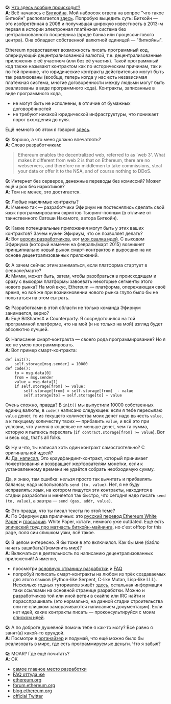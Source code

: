 **Q**: [Что здесь вообще происходит?](http://lurkmore.to/%D0%AF_%D0%BD%D0%B8%D1%85%D1%83%D1%8F_%D0%BD%D0%B5_%D0%BF%D0%BE%D0%BD%D1%8F%D0%BB) <br>
**A**: Всё началось с [Биткойна](http://lurkmore.to/Bitcoin). Мой набросок ответа на вопрос "что такое Биткойн" располагается [здесь](https://github.com/snordenstorm/wiki/wiki/%D0%92%D0%B2%D0%B5%D0%B4%D0%B5%D0%BD%D0%B8%D0%B5-%D0%B2-%D0%BA%D1%80%D0%B8%D0%BF%D1%82%D0%BE%D0%B2%D0%B0%D0%BB%D1%8E%D1%82%D1%8B). Попробую выцедить суть: Биткойн — это изобретённая в 2008 и получившая широкую известность в 2013-м первая в истории электронная платёжная система без централизованного посредника (вроде банка или процессингового центра). Она обладает собственной валютной единицей — "биткойны". 
<!--
Децентрализованность системы Биткойн — в том, что книга учёта биткойн-транзакций хранится на компьютерах всех желающих; сейчас таких желающих [примерно 6500](https://getaddr.bitnodes.io/). Сеть Биткойн устроена так, что все биткойн-переводы запаковываются в блоки, и эти блоки образуют цепочку блоков (blockchain, блокчейн). Таким образом, полная история биткойн-транзакций = блокчейн (на самом деле блокчейн чуть больше, чем полная история: каждый из блоков содержит не только полный список транзакций, но и другие данные — например, указание на предыдущий блок).
-->

Ethereum предоставляет возможность писать программный код, оперирующий децентрализованной валютой, т.е. децентрализованные приложения с её участием (или без её участия). Такой программный код также называют контрактом как по историческим причинам, так и по той причине, что юридические контракты действительно могут быть так реализованы (вообще, теперь когда у нас есть независимая платёжная система, многие договорённости между людьми могут быть реализованы в виде программного кода). Контракты, записанные в виде программного кода, 
* не могут быть не исполнены, в отличие от бумажных договорённостей
* не требуют никакой юридической инфраструктуры, что понижает порог вхождения до нуля. 

Ещё немного об этом я говорил [здесь](https://github.com/snordenstorm/wiki/wiki/%D0%AD%D0%BA%D1%81%D0%BF%D1%80%D0%B5%D1%81%D1%81-%D1%83%D1%87%D0%B5%D0%B1%D0%BD%D0%B8%D0%BA-%D0%BF%D0%BE-Ethereum#%D0%9A%D1%80%D0%B0%D1%82%D0%BA%D0%B8%D0%B9-%D0%BE%D1%82%D0%B2%D0%B5%D1%82-%D0%BD%D0%B0-%D0%B2%D0%BE%D0%BF%D1%80%D0%BE%D1%81-%D0%A7%D1%82%D0%BE-%D1%82%D0%B0%D0%BA%D0%BE%D0%B5-ethereum).

**Q**: Хорошо, а что меня должно впечатлять? <br>
**A**: Слово разработчикам:

> Ethereum enables the decentralized web, referred to as 'web 3'. What makes it different from web 2 is that on Ethereum, there are no webservers, and therefore no middlemen to take commissions, steal your data or offer it to the NSA, and of course nothing to DDoS.

**Q**: Интернет без серверов, денежные переводы без комиссий? Может ещё и рок без наркотиков? <br>
**A**: Тем не менее, это достигается.

**Q**: Любые мыслимые контракты? <br>
**A**: Именно так — разработчики Эфириум не постеснялись сделать свой язык программирования скриптов Тьюринг-полным (в отличие от таинственного Сатоши Накамото, автора Биткойн).

**Q**: Какие потенциальные приложения могут быть у этих ваших контрактов? Зачем нужен Эфириум, что он позволяет делать? <br>
**A**: Вот [версия разработчиков](https://github.com/snordenstorm/wiki/wiki/[Russian]-White-Paper#Приложения), вот [моя свалка идей](https://github.com/snordenstorm/wiki/wiki/Органайзер). С выходом Эфириума (который намечен на февраль/март 2015) возникнет принципиально новый рынок смарт-контрактов и выросших на их основе децентрализованных приложений. 

**Q**: А зачем сейчас этим заниматься, если платформа стартует в феврале/марте? <br>
**A**: Мммм, может быть, затем, чтобы разобраться в происходящем и сразу с выходом платформы завоевать некоторые сегменты этого нового рынка? На мой вкус, Ethereum — платформа, опережающая своё время, но всё же при возникновении нового рынка глупо было бы не попытаться на этом сыграть.

**Q**: Разработками в этой области не только команда Эфириум занимается, верно? <br>
**A**: Ещё BitSharesX и Counterparty. Я сосредоточился на той программной платформе, что на мой (и не только на мой) взгляд будет абсолютно лучшей.

**Q**: Написание смарт-контракта — своего рода программирование? Но я же не умею программировать. <br>
**A**: Вот пример смарт-контракта:

```
def init():
	self.storage[msg.sender] = 10000
def code():
	to = msg.data[0]
	from = msg.sender
	value = msg.data[1]
	if self.storage[from] >= value:
		self.storage[from] = self.storage[from]  - value
		self.storage[to] = self.storage[to] + value
```

Очень сложно, правда? В `init()` мы выпустили 10000 собственных единиц валюты, в `code()` написано следующее: если я тебе пересылаю `value` денег, то из текущего количества моих денег надо вычесть `value`, а к текущему количеству твоих — прибавить `value`, и всё это при условии, что у меня в кошельке не меньше денег, чем та сумма, которую я пытаюсь переслать (`if contract.storage[from] >= value`). Вот и весь код, that's all folks.

**Q**: Ну и что, ты написал хоть один контракт самостоятельно? С оригинальной идеей? <br>
**A**: [Да, написал.](https://dl.dropboxusercontent.com/u/14533127/contracts/%D0%BA%D1%80%D0%B0%D1%83%D0%B4%D1%84%D0%B0%D0%BD%D0%B4%D0%B8%D0%BD%D0%B3) Это краудфандинг-контракт, который принимает пожертвования и возвращает жертвователям монетки, если к установленному времени не удаётся собрать необходимую сумму.

Да, я знаю, там ошибка: нельзя просто так вычитать и прибавлять балансы; надо использовать `send (to, value)`. Нет, я не буду исправлять: язык, на котором пишутся эти контракты, находится в стадии разработки и меняется так быстро, что сегодня надо писать `send (to, value)`, а завтра — `send (gas, addr, value)`. 

**Q**: Это правда, что ты писал тексты по этой теме? <br>
**A**: По Эфириум два приличных: это [русский перевод Ethereum White Paper](https://github.com/snordenstorm/wiki/wiki/%5BRussian%5D-White-Paper) и [глоссарий](https://github.com/snordenstorm/wiki/wiki/%5BRussian%5D-Glossary). White Paper, кстати, немного уже outdated. Ещё есть [эпический труд про матчасть биткойн-майнинга](https://github.com/snordenstorm/wiki/wiki/%D0%9C%D0%B0%D0%B9%D0%BD%D0%B8%D0%BD%D0%B3-%D0%B1%D0%B8%D1%82%D0%BA%D0%BE%D0%B9%D0%BD%D0%BE%D0%B2), но c'est offtop for this page, поля сии слишком узки, всё такое.

**Q**: В целом интересно. Я бы тоже в это включился. Как бы мне (бабло начать зашибать)/(изменить мир)? <br>
**A**: Включаться в деятельность по написанию децентрализованных приложений! А именно,

* просмотри [основную страницу разработки](https://github.com/ethereum/wiki/wiki) и [FAQ](https://github.com/ethereum/wiki/wiki/FAQ)
* попробуй пописать смарт-контракты на любом из трёх создаваемых для этого языков (Python-like Serpent, C-like Mutan, Lisp-like LLL). Несколько годных туториалов живёт [здесь](https://forum.ethereum.org/categories/education), остальная информация таки ссылками на основной странице разработки. Можно и разработчиков той или иной ветви в скайпе или IRC найти и порасспрашивать (это нормально, на данной стадии строительства они не слишком заморачиваются написанием документации). Если нет идей, какие контракты писать — проконсультируйся с моим [списком идей](https://github.com/snordenstorm/wiki/wiki/Органайзер).

**Q**: А по доброте душевной помочь тебе я как-то могу? Всё равно я занят(а) какой-то ерундой. <br>
**A**: Посмотри в [органайзер](https://github.com/snordenstorm/wiki/wiki/Органайзер) и подумай, что ещё можно было бы реализовать в мире, где есть программируемые деньги. Что я забыл?

**Q**: MOAR? Где ещё почитать? <br>
**A**: OK
* [самое главное место разработки](https://github.com/ethereum/wiki/wiki)
* [FAQ оттуда же](https://github.com/ethereum/wiki/wiki/FAQ)
* [ethereum.org](http://ethereum.org/)
* [forum.ethereum.org](https://forum.ethereum.org/)
* [blog.ethereum.org](https://blog.ethereum.org/)
* [official Twitter](https://twitter.com/ethereumproject)